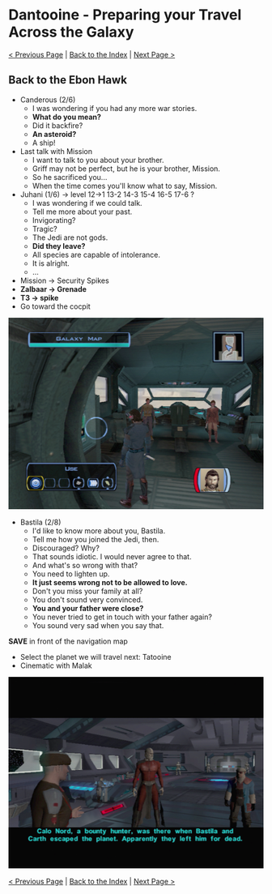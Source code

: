 # Dantooine - Preparing your Travel Across the Galaxy

[< Previous Page](037_Dantooine.md) 
| [Back to the Index](./000_Index.md) 
| [Next Page >](./040_Tatooine.md)


## Back to the Ebon Hawk

- Canderous (2/6)
	- I was wondering if you had any more war stories.
	- **What do you mean?**
	- Did it backfire?
	- **An asteroid?**
	- A ship!
- Last talk with Mission
	- I want to talk to you about your brother.
	- Griff may not be perfect, but he is your brother, Mission.
	- So he sacrificed you...
	- When the time comes you'll know what to say, Mission.
- Juhani (1/6) -> level 12->1 13-2 14-3 15-4 16-5 17-6 ?
    - I was wondering if we could talk.
	- Tell me more about your past.
	- Invigorating?
	- Tragic?
	- The Jedi are not gods.
	- **Did they leave?**
	- All species are capable of intolerance.
	- It is alright.
	- …
- Mission -> Security Spikes
- **Zalbaar -> Grenade**
- **T3 -> spike**
- Go toward the cocpit

![](../resources/images/screenshots/danEbonTravelMap.png)

- Bastila (2/8)
    - I'd like to know more about you, Bastila.
    - Tell me how you joined the Jedi, then.
    - Discouraged? Why?
    - That sounds idiotic. I would never agree to that.
    - And what's so wrong with that?
    - You need to lighten up.
    - **It just seems wrong not to be allowed to love.**
    - Don't you miss your family at all?
    - You don't sound very convinced.
    - **You and your father were close?**
    - You never tried to get in touch with your father again?
    - You sound very sad when you say that.
    
**SAVE** in front of the navigation map
- Select the planet we will travel next: Tatooine
- Cinematic with Malak

![](../resources/images/screenshots/danEndingCaloMalak.png)


[< Previous Page](037_Dantooine.md) 
| [Back to the Index](./000_Index.md) 
| [Next Page >](./040_Tatooine.md)